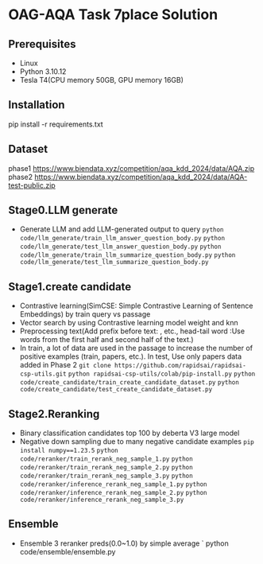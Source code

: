 # OAG-AQA Task 7place Solution

## Prerequisites
* Linux 
* Python 3.10.12
* Tesla T4(CPU memory 50GB, GPU memory 16GB)

## Installation
pip install -r requirements.txt

## Dataset
phase1 https://www.biendata.xyz/competition/aqa_kdd_2024/data/AQA.zip
phase2 https://www.biendata.xyz/competition/aqa_kdd_2024/data/AQA-test-public.zip

## Stage0.LLM generate
* Generate LLM and add LLM-generated output to query
` python code/llm_generate/train_llm_answer_question_body.py `
` python code/llm_generate/test_llm_answer_question_body.py `
` python code/llm_generate/train_llm_summarize_question_body.py `
` python code/llm_generate/test_llm_summarize_question_body.py `

## Stage1.create candidate
* Contrastive learning(SimCSE: Simple Contrastive Learning of Sentence Embeddings) by train query vs passage
* Vector search by using Contrastive learning model weight and knn
* Preprocessing text(Add prefix before text: <question>, <llm answer> etc., head-tail word :Use words from the first half and second half of the text.)
* In train, a lot of data are used in the passage to increase the number of positive examples (train, papers, etc.).  In test, Use only papers data added in Phase 2
` git clone https://github.com/rapidsai/rapidsai-csp-utils.git `
` python rapidsai-csp-utils/colab/pip-install.py `
` python code/create_candidate/train_create_candidate_dataset.py `
` python code/create_candidate/test_create_candidate_dataset.py `

## Stage2.Reranking
* Binary classification candidates top 100 by deberta V3 large model
* Negative down sampling due to many negative candidate examples
` pip install numpy==1.23.5 `
` python code/reranker/train_rerank_neg_sample_1.py `
` python code/reranker/train_rerank_neg_sample_2.py `
` python code/reranker/train_rerank_neg_sample_3.py `
` python code/reranker/inference_rerank_neg_sample_1.py `
` python code/reranker/inference_rerank_neg_sample_2.py `
` python code/reranker/inference_rerank_neg_sample_3.py `

## Ensemble
* Ensemble 3 reranker preds(0.0~1.0) by simple average
` python code/ensemble/ensemble.py

